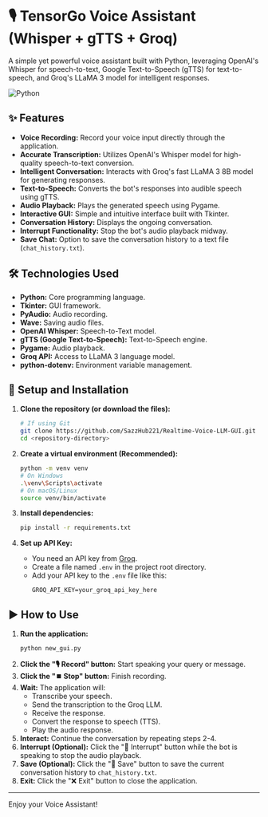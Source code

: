 # 🎙️ TensorGo Voice Assistant (Whisper + gTTS + Groq)

A simple yet powerful voice assistant built with Python, leveraging OpenAI's Whisper for speech-to-text, Google Text-to-Speech (gTTS) for text-to-speech, and Groq's LLaMA 3 model for intelligent responses.

![Python](https://img.shields.io/badge/Python-3.9%2B-blue?style=flat-square&logo=python&logoColor=white)

## ✨ Features

*   **Voice Recording:** Record your voice input directly through the application.
*   **Accurate Transcription:** Utilizes OpenAI's Whisper model for high-quality speech-to-text conversion.
*   **Intelligent Conversation:** Interacts with Groq's fast LLaMA 3 8B model for generating responses.
*   **Text-to-Speech:** Converts the bot's responses into audible speech using gTTS.
*   **Audio Playback:** Plays the generated speech using Pygame.
*   **Interactive GUI:** Simple and intuitive interface built with Tkinter.
*   **Conversation History:** Displays the ongoing conversation.
*   **Interrupt Functionality:** Stop the bot's audio playback midway.
*   **Save Chat:** Option to save the conversation history to a text file (`chat_history.txt`).

## 🛠️ Technologies Used

*   **Python:** Core programming language.
*   **Tkinter:** GUI framework.
*   **PyAudio:** Audio recording.
*   **Wave:** Saving audio files.
*   **OpenAI Whisper:** Speech-to-Text model.
*   **gTTS (Google Text-to-Speech):** Text-to-Speech engine.
*   **Pygame:** Audio playback.
*   **Groq API:** Access to LLaMA 3 language model.
*   **python-dotenv:** Environment variable management.

## 🚀 Setup and Installation

1.  **Clone the repository (or download the files):**
    ```bash
    # If using Git
    git clone https://github.com/SazzHub221/Realtime-Voice-LLM-GUI.git
    cd <repository-directory>
    ```

2.  **Create a virtual environment (Recommended):**
    ```bash
    python -m venv venv
    # On Windows
    .\venv\Scripts\activate
    # On macOS/Linux
    source venv/bin/activate
    ```

3.  **Install dependencies:**
    ```bash
    pip install -r requirements.txt
    ```

4.  **Set up API Key:**
    *   You need an API key from [Groq](https://console.groq.com/keys).
    *   Create a file named `.env` in the project root directory.
    *   Add your API key to the `.env` file like this:
        ```
        GROQ_API_KEY=your_groq_api_key_here
        ```

## ▶️ How to Use

1.  **Run the application:**
    ```bash
    python new_gui.py
    ```
2.  **Click the "🎙️ Record" button:** Start speaking your query or message.
3.  **Click the "⏹️ Stop" button:** Finish recording.
4.  **Wait:** The application will:
    *   Transcribe your speech.
    *   Send the transcription to the Groq LLM.
    *   Receive the response.
    *   Convert the response to speech (TTS).
    *   Play the audio response.
5.  **Interact:** Continue the conversation by repeating steps 2-4.
6.  **Interrupt (Optional):** Click the "🛑 Interrupt" button while the bot is speaking to stop the audio playback.
7.  **Save (Optional):** Click the "💾 Save" button to save the current conversation history to `chat_history.txt`.
8.  **Exit:** Click the "❌ Exit" button to close the application.

---

Enjoy your Voice Assistant! 